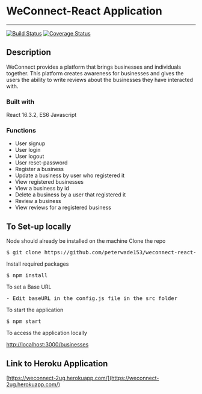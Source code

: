 # WeConnect-React Application
---
[![Build Status](https://travis-ci.org/peterwade153/weconnect-react-client.svg?branch=develop)](https://travis-ci.org/peterwade153/weconnect-react-client)
[![Coverage Status](https://coveralls.io/repos/github/peterwade153/weconnect-react-client/badge.svg?branch=develop)](https://coveralls.io/github/peterwade153/weconnect-react-client?branch=develop)
## Description
WeConnect provides a platform that brings businesses and individuals together. This platform 
creates awareness for businesses and gives the users the ability to write reviews about the 
businesses they have interacted with. 
### Built with 
React 16.3.2, ES6 Javascript

### Functions
 - User signup
 - User login
 - User logout
 - User reset-password
 - Register a business
 - Update a business by user who registered it
 - View registered businesses
 - View a business by id
 - Delete a business by a user that registered it
 - Review a business
 - View reviews for a registered business
 
## To Set-up locally
Node should already be installed on the machine
Clone the repo
<pre>
$ git clone https://github.com/peterwade153/weconnect-react-client.git 
</pre>
Install required packages
<pre>
$ npm install
</pre>
To set a Base URL
<pre>
- Edit baseURL in the config.js file in the src folder 
</pre>
To start the application
<pre>
$ npm start
</pre>
To access the application locally

[http://localhost:3000/businesses](http://localhost:3000/businesses)

## Link to Heroku Application
[https://weconnect-2ug.herokuapp.com/](https://weconnect-2ug.herokuapp.com/)


